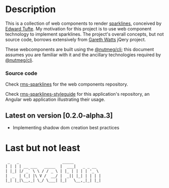 # Description
This is a collection of web components to render [sparklines](https://www.edwardtufte.com/bboard/q-and-a-fetch-msg?msg_id=0001OR), conceived by [Edward Tufte](https://www.edwardtufte.com/tufte/). My motivation for this project is to use web component technology to implement sparklines. The project's overall concepts, but not source code, borrows extensively from [Gareth Watts](https://omnipotent.net/jquery.sparkline/#s-about) jQery project.

These webcomponents are built using the [@nutmeg/cli](https://github.com/abraham/nutmeg-cli); this document assumes you are familiar with it and the ancillary technologies required by [@nutmeg/cli](https://github.com/abraham/nutmeg-cli).

### Source code
Check [rms-sparklines](https://github.com/RodrigoMattosoSilveira/rms-sparklines) for the web components repository.

Check [rms-sparklines-styleguide](https://github.com/RodrigoMattosoSilveira/rms-sparklines-styleguide) for this application's repository, an Angular web application illustrating their usage.

## Latest on version [0.2.0-alpha.3]
* Implementing shadow dom creation best practices

# Last but not least
````html
 _   _                   _____            
| | | | __ ___   _____  |  ___|   _ _ __  
| |_| |/ _` \ \ / / _ \ | |_ | | | | '_ \ 
|  _  | (_| |\ V /  __/ |  _|| |_| | | | |
|_| |_|\__,_| \_/ \___| |_|   \__,_|_| |_|                                      
````
